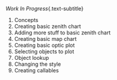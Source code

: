 
*Work In Progress*{.text-subtitle}



1. Concepts
2. Creating basic zenith chart
3. Adding more stuff to basic zenith chart
4. Creating basic map chart
5. Creating basic optic plot
6. Selecting objects to plot
7. Object lookup
8. Changing the style
9. Creating callables

